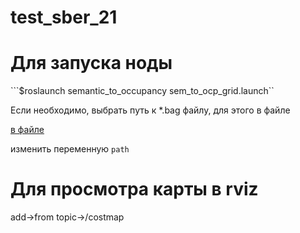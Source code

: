 # test_sber_21
# Для запуска ноды

 ```$roslaunch semantic_to_occupancy sem_to_ocp_grid.launch``
 
 
 Если необходимо, выбрать путь к *.bag файлу, для этого в файле
 
 [в файле](https://github.com/Owluska/test_sber_21/tree/master/src/semantic_to_occupancy/src/launch/sem_to_ocp_grid.launch)
 
 изменить переменную ```path```

 # Для просмотра карты в rviz
add->from topic->/costmap
